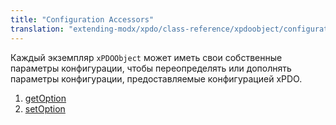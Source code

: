 ```yaml
---
title: "Configuration Accessors"
translation: "extending-modx/xpdo/class-reference/xpdoobject/configuration-accessors"
---
```


Каждый экземпляр `xPDOObject` может иметь свои собственные параметры конфигурации, чтобы переопределять или дополнять параметры конфигурации, предоставляемые конфигурацией xPDO.

1. [getOption](extending-modx/xpdo/class-reference/xpdoobject/configuration-accessors/getoption)
2. [setOption](extending-modx/xpdo/class-reference/xpdoobject/configuration-accessors/setoption)
